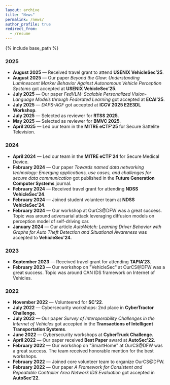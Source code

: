 ```yaml
---
layout: archive
title: "News"
permalink: /news/
author_profile: true
redirect_from:
  - /resume
---
```


{% include base_path %}

### 2025
- **August 2025** — Received travel grant to attend **USENIX VehicleSec’25**.
- **August 2025** — Our paper *Beyond the Glow: Understanding Luminescent Marker Behavior Against Autonomous Vehicle Perception Systems* got accepted at **USENIX VehicleSec’25**.
- **July 2025** — Our paper *FedVLM: Scalable Personalized Vision-Language Models through Federated Learning* got accepted at **ECAI’25**.
- **July 2025** — *DAPS-AGF* got accepted at **ICCV 2025 E2E3DL Workshop**.
- **July 2025** — Selected as reviewer for **RTSS 2025**.
- **May 2025** — Selected as reviewer for **BMVC 2025**.
- **April 2025** — Led our team in the **MITRE eCTF'25** for Secure Sattelite Television.

### 2024
- **April 2024** — Led our team in the **MITRE eCTF'24** for Secure Medical Device.
- **February 2024** — Our paper *Towards named data networking technology: Emerging applications, use cases, and challenges for secure data communication* got published in the **Future Generation Computer Systems** journal.
- **February 2024** — Received travel grant for attending **NDSS VehicleSec’24**.
- **February 2024** — Joined student volunteer team at **NDSS VehicleSec’24**.
- **February 2024** — Our workshop at OurCS@DFW was a great success. Topic was around adversarial attack leveraging diffusion models on perception model of self-driving car. 
- **January 2024** — Our article *AutoWatch: Learning Driver Behavior with Graphs for Auto Theft Detection and Situational Awareness* was accepted to **VehicleSec'24**.

### 2023
- **September 2023** — Received travel grant for attending **TAPIA’23**.
- **February 2023** — Our workshop on "VehicleSec" at OurCS@DFW was a great success. Topic was around CAN IDS framework on Internet of Vehicles. 

### 2022
- **November 2022** — Volunteered for **SC'22**.
- **July 2022** — Cybersecurity workshops: 2nd place in **CyberTractor Challenge**.
- **July 2022** — Our paper *Survey of Interoperability Challenges in the Internet of Vehicles* got accepted in the **Transactions of Intelligent Transportation Systems**.
- **June 2022** — Cybersecurity workshops at **CyberTruck Challenge**.
- **April 2022** — Our paper received **Best Paper** award at **AutoSec’22**. 
- **February 2022** — Our workshop on "SmartHome" at OurCS@DFW was a great success. The team received honorable mention for the best workshops. 
- **February 2022** — Joined core volunteer team to organize OurCS@DFW. 
- **February 2022** — Our paper *A Framework for Consistent and Repeatable Controller Area Network IDS Evaluation* got accepted in **AutoSec’22**.
 

<!-- Education
======
* Ph.D in CSE, University of Texas at Arlington (UTA), 2025 (expected)
* M.Tech. in CSE, Indian Institute of Technology (Indian School of Mines) Dhanbad, 2019
* B.Tech. in CSE, Kalyani Government Engineering College (KGEC), 2016

Work experience
======
* Spring 2021 - Present: Graduate Teaching Assistant
  * University of Texas at Arlington
  * Duties includes: Grading, conducting labs, teaching (doubt solving sessions)

* Fall 2017 - Fall 2019: Teaching Assistant
  * IIT (ISM) Dhanbad
  * Duties included: Grading, conducting labs, teaching

Skills
======
* Research article writing
* Critical Thinking
* Coding -->

<!-- Publications
======
  <ul>{% for post in site.publications reversed %}
    {% include archive-single-cv.html %}
  {% endfor %}</ul> -->
  
<!-- Talks
======
  <ul>{% for post in site.talks reversed %}
    {% include archive-single-talk-cv.html  %}
  {% endfor %}</ul>
  
Teaching
======
  <ul>{% for post in site.teaching reversed %}
    {% include archive-single-cv.html %}
  {% endfor %}</ul> -->
  
<!-- Service and leadership
======
* Organized workshop about "SmartHome" (2022) and "VehicleSec" (2023,2024) in OurCS@DFW
* Volunteered in International Conference for High Performance Computing, Networking, Storage, and Analysis (SC22) 
* Core Volunteer in SCRF and OurCS@DFW (2022) -->

